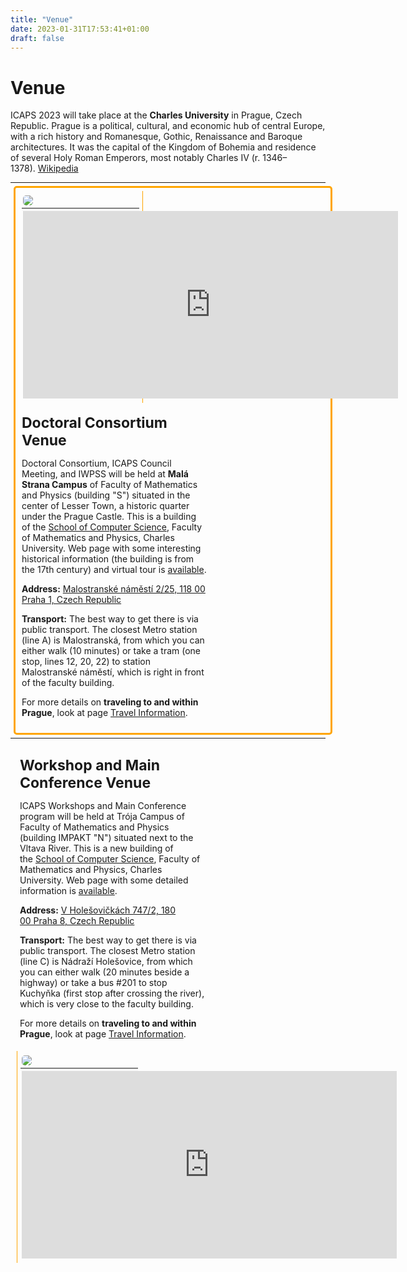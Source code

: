 ```yaml
---
title: "Venue"
date: 2023-01-31T17:53:41+01:00
draft: false
---
```


# Venue

ICAPS 2023 will take place at the **Charles University** in Prague, Czech Republic. Prague is a political, cultural, and economic hub of central Europe, with a rich history and Romanesque, Gothic, Renaissance and Baroque architectures. It was the capital of the Kingdom of Bohemia and residence of several Holy Roman Emperors, most notably Charles IV (r. 1346–1378). [Wikipedia](https://en.wikipedia.org/wiki/Prague)

<hr style="margin-top: 1%; margin-bottom: 1%;" />

<div style="width: 98%; margin-left: 1%; padding: 1%; border: orange solid; border-radius: 5px;">

 <div style="display: inline-block; width: 38%; padding: 1%; vertical-align: middle; border-right: 1px solid orange;">
 
  <div style="padding: 1%; margin-bottom: 1%;"><img style="border-radius: 5px;" src="/img/venue/dc-venue.png" /></div>
  
  <hr style="margin-top: 1%; margin-bottom: 1%;" />
 	
 <div style="padding: 1%; margin-top: 1%; border-radius: 5px;"><iframe src="https://www.google.com/maps/embed?pb=!1m14!1m8!1m3!1d1279.9557393657963!2d14.4028023!3d50.0879442!3m2!1i1024!2i768!4f13.1!3m3!1m2!1s0x470b94e220bd1abf%3A0xdbc36558fd05ccd7!2sUniverzita%20Karlova%2C%20Matematicko-fyzik%C3%A1ln%C3%AD%20fakulta%2C%20Informatick%C3%A1%20sekce!5e0!3m2!1sit!2sit!4v1680163186712!5m2!1sit!2sit" width="600" height="300" style="border:0;" allowfullscreen="" loading="lazy" referrerpolicy="no-referrer-when-downgrade"></iframe></div>
 </div>

 <div style="display: inline-block; width: 60%; padding: 1%; vertical-align: middle;">
   
   <p><span style="font-size: 23px; font-weight: bold;">Doctoral Consortium Venue</span></p> 
   
   <p>Doctoral Consortium, ICAPS Council Meeting, and IWPSS will be held at <strong>Malá Strana Campus</strong> of Faculty of Mathematics and Physics (building "S") situated in the center of Lesser Town, a historic quarter under the Prague Castle. This is a building of the <a href="https://cs.mff.cuni.cz/en/about-school" target="_blank">School of Computer Science</a>, Faculty of Mathematics and Physics, Charles University. Web page with some interesting historical information (the building is from the 17th century) and virtual tour is <a href="https://www.mff.cuni.cz/en/internal-affairs/buildings-and-campuses/mala-strana" target="_blank">available</a>.</p>

 <p><strong>Address:</strong> <a href="https://www.google.com/maps/place/Univerzita+Karlova,+Matematicko-fyzik%C3%A1ln%C3%AD+fakulta,+Informatick%C3%A1+sekce/@50.0879442,14.4028023,18.27z/data=!4m6!3m5!1s0x470b94e220bd1abf:0xdbc36558fd05ccd7!8m2!3d50.088344!4d14.403655!16s%2Fg%2F1hm2nk48r" target="_blank">Malostranské náměstí 2/25, 118 00 Praha 1, Czech Republic</a></p>
 
  <p><strong>Transport:</strong> The best way to get there is via public transport. The closest Metro station (line A) is Malostranská, from which you can either walk (10 minutes) or take a tram (one stop, lines 12, 20, 22) to station Malostranské náměstí, which is right in front of the faculty building.</p>
  
  <p>For more details on <strong>traveling to and within Prague</strong>, look at page <a href="https://icaps23.icaps-conference.org/attending/travel/">Travel Information</a>. </p>

 </div>
 
 

</div>

<hr style="margin-top: 1%; margin-bottom: 1%;" />




<div style="width: 98%; margin-left: 1%; padding: 1%;">

 <div style="display: inline-block; width: 60%; padding: 1%; vertical-align: middle;">
   
   <p><span style="font-size: 23px; font-weight: bold;">Workshop and Main Conference Venue</span></p> 
   
   <p>ICAPS Workshops and Main Conference program will be held at Trója Campus of Faculty of Mathematics and Physics (building IMPAKT "N") situated next to the Vltava River. This is a new building of the <a href="https://cs.mff.cuni.cz/en/about-school" target="_blank">School of Computer Science</a>, Faculty of Mathematics and Physics, Charles University. Web page with some detailed information is <a href="https://www.mff.cuni.cz/en/internal-affairs/buildings-and-campuses/troja#n" target="_blank">available</a>.</p>

 <p><strong>Address:</strong> <a href="https://www.google.com/maps/place/Pavilon+IMPAKT+(MFF+UK)/@50.1159902,14.4476954,17z/data=!4m15!1m8!3m7!1s0x470beb496fea9ea5:0xec13d6d7fcf033fa!2zViBIb2xlxaFvdmnEjWvDoWNoIDc0Ny8yLCAxODAgMDAgUHJhaGEgOC1MaWJlxYg!3b1!8m2!3d50.1159902!4d14.4502703!16s%2Fg%2F11cslxx8x6!3m5!1s0x470beb844e8653eb:0xb93dc2639df67788!8m2!3d50.1162662!4d14.4498247!16s%2Fg%2F11s5fsd9rw" target="_blank">V Holešovičkách 747/2, 180 00 Praha 8, Czech Republic</a></p>
 
  <p><strong>Transport:</strong> The best way to get there is via public transport. The closest Metro station (line C) is Nádraží Holešovice, from which you can either walk (20 minutes beside a highway) or take a bus #201 to stop Kuchyňka (first stop after crossing the river), which is very close to the faculty building.</p>
  
  <p>For more details on <strong>traveling to and within Prague</strong>, look at page <a href="https://icaps23.icaps-conference.org/attending/travel/">Travel Information</a>. </p>

 </div>
 
 <div style="display: inline-block; width: 38%; padding: 1%; vertical-align: middle; border-left: 1px solid orange;">
 
  <div style="padding: 1%; margin-bottom: 1%;"><img style="border-radius: 5px;" src="/img/venue/main-venue.png" /></div>
  
  <hr style="margin-top: 1%; margin-bottom: 1%;" />
  
   <div style="padding: 1%; margin-top: 1%; border-radius: 5px;"><iframe src="https://www.google.com/maps/embed?pb=!1m14!1m8!1m3!1d2558.413165042903!2d14.4476954!3d50.1159902!3m2!1i1024!2i768!4f13.1!3m3!1m2!1s0x470beb844e8653eb%3A0xb93dc2639df67788!2sIMPAKT%20Building%20(Charles%20University%2C%20Faculty%20of%20Mathematics%20and%20Physics)!5e0!3m2!1sit!2sit!4v1680163759462!5m2!1sit!2sit" width="600" height="300" style="border:0;" allowfullscreen="" loading="lazy" referrerpolicy="no-referrer-when-downgrade"></iframe></div>
  
 </div>
 
</div>















